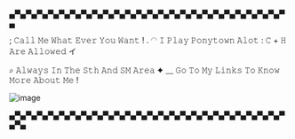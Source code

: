 ▄▀▄▀▄▀▄▀▄▀▄▀▄▀▄▀▄▀▄▀▄▀▄▀▄▀▄▀▄▀▄▀▄▀▄▀▄▀▄▀▄▀▄▀▄▀▄▀▄▀▄

 ; 𝙲𝚊𝚕𝚕 𝙼𝚎 𝚆𝚑𝚊𝚝 𝙴𝚟𝚎𝚛 𝚈𝚘𝚞 𝚆𝚊𝚗𝚝 ! . ◠ 𝙸 𝙿𝚕𝚊𝚢 𝙿𝚘𝚗𝚢𝚝𝚘𝚠𝚗 𝙰𝚕𝚘𝚝 : 𝙲 + 𝙷 𝙰𝚛𝚎 𝙰𝚕𝚕𝚘𝚠𝚎𝚍 イ
 
 ⌕ 𝙰𝚕𝚠𝚊𝚢𝚜 𝙸𝚗 𝚃𝚑𝚎 𝚂𝚝𝚑 𝙰𝚗𝚍 𝚂𝙼 𝙰𝚛𝚎𝚊 ✦ ﹏ 𝙶𝚘 𝚃𝚘 𝙼𝚢 𝙻𝚒𝚗𝚔𝚜 𝚃𝚘 𝙺𝚗𝚘𝚠 𝙼𝚘𝚛𝚎 𝙰𝚋𝚘𝚞𝚝 𝙼𝚎 !

![image](https://github.com/Flamesiii/Flamesiii/assets/134642966/ee860e7a-ebb2-414a-9b30-cad4b615f228)

▄▀▄▀▄▀▄▀▄▀▄▀▄▀▄▀▄▀▄▀▄▀▄▀▄▀▄▀▄▀▄▀▄▀▄▀▄▀▄▀▄▀▄▀▄▀▄▀▄▀▄▀▄


<!---
Flamesiii/Flamesiii is a ✨ special ✨ repository because its `README.md` (this file) appears on your GitHub profile.
You can click the Preview link to take a look at your changes.
--->
